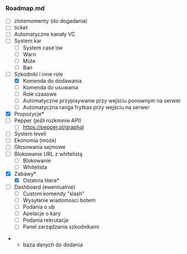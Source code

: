 ### Roadmap.md

- [ ] zlotemomenty (do dogadania)
- [ ] ticket
- [ ] Automatyczne kanały VC
- [ ] System kar
  - [ ] System case'ów
  - [ ] Warn
  - [ ] Mute
  - [ ] Ban
- [ ] Szkodniki i inne role
  - [x] Komenda do dodawania
  - [ ] Komenda do usuwania
  - [ ] Role czasowe
  - [ ] Automatyczne przypisywanie przy wejściu ponownym na serwer
  - [ ] Automatyczna ranga frytkas przy wejściu na serwer
- [x] Propozycje*
- [ ] Pepper (jeśli rozkminie API)
  - [ ] https://pepper.pl/graphql
- [ ] System leveli
- [ ] Ekonomia (może)
- [ ] Głosowania sejmowe
- [ ] Blokowanie URL z whitelistą
  - [ ] Blokowanie
  - [ ] Whitelista
- [x] Zabawy*
  - [x] Ostatnia litera*
- [ ] Dashboard (ewentualnie)
  - [ ] Custom komendy "slash"
  - [ ] Wysyłanie wiadomosci botem
  - [ ] Podania o ub
  - [ ] Apelacje o kary
  - [ ] Podania rekrutacja
  - [ ] Panel zarządzania szkodnikami

* - baza danych do dodania
